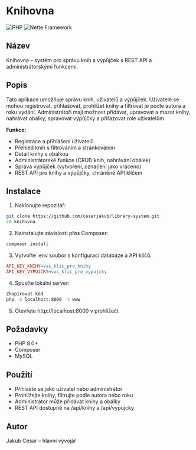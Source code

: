 # Knihovna
![PHP](https://img.shields.io/badge/PHP-8.2-blue)
![Nette Framework](https://img.shields.io/badge/Nette-3.2-red)

## Název
Knihovna – systém pro správu knih a výpůjček s REST API a administrátorskými funkcemi.

## Popis
Tato aplikace umožňuje správu knih, uživatelů a výpůjček. Uživatelé se mohou registrovat, přihlašovat, prohlížet knihy a filtrovat je podle autora a roku vydání. Administrátoři mají možnost přidávat, upravovat a mazat knihy, nahrávat obálky, spravovat výpůjčky a přiřazovat role uživatelům.

**Funkce:**
- Registrace a přihlášení uživatelů
- Přehled knih s filtrováním a stránkováním
- Detail knihy s obálkou
- Administrátorské funkce (CRUD knih, nahrávání obálek)
- Správa výpůjček (vytvoření, označení jako vráceno)
- REST API pro knihy a výpůjčky, chráněné API klíčem

## Instalace

1. Naklonujte repozitář:
```bash
git clone https://github.com/cesarjakub/library-system.git
cd knihovna
```

2. Nainstalujte závislosti přes Composer:
```bash
composer install
```

3. Vytvořte .env soubor s konfigurací databáze a API klíčů:

```ini
API_KEY_KNIHY=vas_klic_pro_knihy
API_KEY_VYPUJCKY=vas_klic_pro_vypujcky
```

4. Spusťte lokální server:
```bash
Zkopírovat kód
php -S localhost:8000 -t www
```

5. Otevřete http://localhost:8000 v prohlížeči.

## Požadavky
- PHP 8.0+
- Composer
- MySQL

## Použití
- Přihlaste se jako uživatel nebo administrátor
- Prohlížejte knihy, filtrujte podle autora nebo roku
- Administrátor může přidávat knihy a obálky
- REST API dostupné na /api/knihy a /api/vypujcky


## Autor
Jakub Cesar – hlavní vývojář
